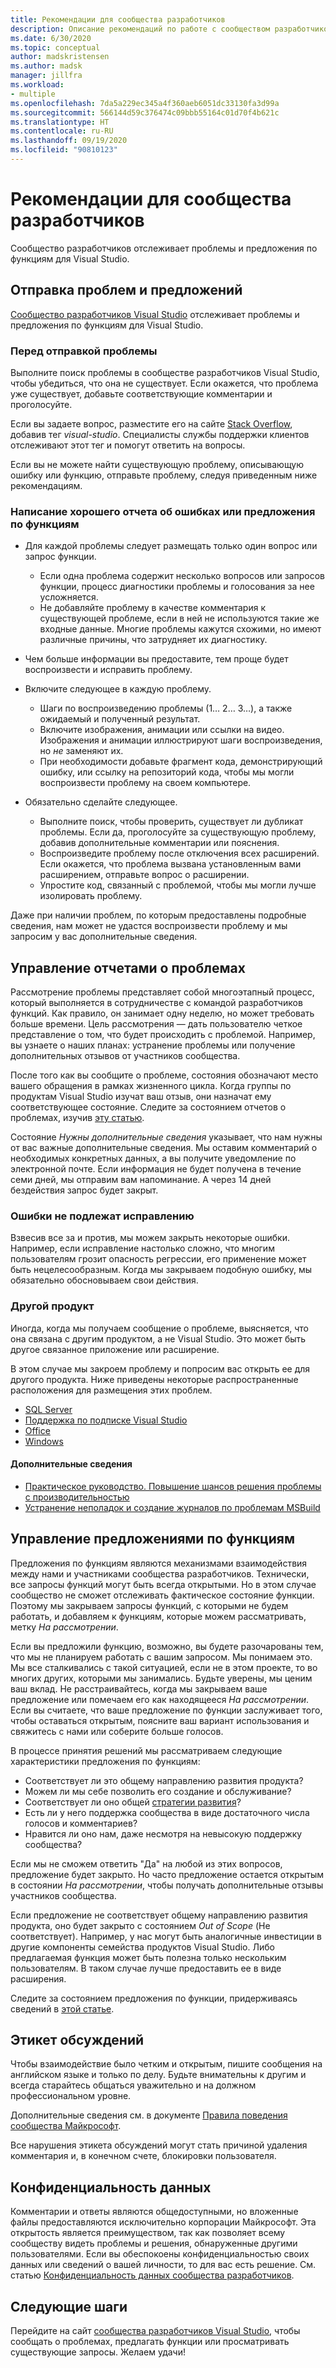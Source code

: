 ```yaml
---
title: Рекомендации для сообщества разработчиков
description: Описание рекомендаций по работе с сообществом разработчиков Visual Studio.
ms.date: 6/30/2020
ms.topic: conceptual
author: madskristensen
ms.author: madsk
manager: jillfra
ms.workload:
- multiple
ms.openlocfilehash: 7da5a229ec345a4f360aeb6051dc33130fa3d99a
ms.sourcegitcommit: 566144d59c376474c09bbb55164c01d70f4b621c
ms.translationtype: HT
ms.contentlocale: ru-RU
ms.lasthandoff: 09/19/2020
ms.locfileid: "90810123"
---
```

# <a name="developer-community-guidelines"></a>Рекомендации для сообщества разработчиков

Сообщество разработчиков отслеживает проблемы и предложения по функциям для Visual Studio.

## <a name="submitting-problems-and-suggestions"></a>Отправка проблем и предложений

[Сообщество разработчиков Visual Studio](https://developercommunity.visualstudio.com/) отслеживает проблемы и предложения по функциям для Visual Studio.

### <a name="before-submitting-an-issue"></a>Перед отправкой проблемы

Выполните поиск проблемы в сообществе разработчиков Visual Studio, чтобы убедиться, что она не существует. Если окажется, что проблема уже существует, добавьте соответствующие комментарии и проголосуйте.

Если вы задаете вопрос, разместите его на сайте [Stack Overflow](https://stackoverflow.com/questions/tagged/visual-studio?tab=Newest), добавив тег _visual-studio_. Специалисты службы поддержки клиентов отслеживают этот тег и помогут ответить на вопросы.

Если вы не можете найти существующую проблему, описывающую ошибку или функцию, отправьте проблему, следуя приведенным ниже рекомендациям.

### <a name="writing-a-good-bug-report-or-feature-suggestion"></a>Написание хорошего отчета об ошибках или предложения по функциям

- Для каждой проблемы следует размещать только один вопрос или запрос функции.

  - Если одна проблема содержит несколько вопросов или запросов функции, процесс диагностики проблемы и голосования за нее усложняется.
  - Не добавляйте проблему в качестве комментария к существующей проблеме, если в ней не используются такие же входные данные. Многие проблемы кажутся схожими, но имеют различные причины, что затрудняет их диагностику.

- Чем больше информации вы предоставите, тем проще будет воспроизвести и исправить проблему.
- Включите следующее в каждую проблему.

  - Шаги по воспроизведению проблемы (1… 2… 3…), а также ожидаемый и полученный результат.
  - Включите изображения, анимации или ссылки на видео. Изображения и анимации иллюстрируют шаги воспроизведения, но _не_ заменяют их.
  - При необходимости добавьте фрагмент кода, демонстрирующий ошибку, или ссылку на репозиторий кода, чтобы мы могли воспроизвести проблему на своем компьютере.

- Обязательно сделайте следующее.

  - Выполните поиск, чтобы проверить, существует ли дубликат проблемы. Если да, проголосуйте за существующую проблему, добавив дополнительные комментарии или пояснения.
  - Воспроизведите проблему после отключения всех расширений. Если окажется, что проблема вызвана установленным вами расширением, отправьте вопрос о расширении.
  - Упростите код, связанный с проблемой, чтобы мы могли лучше изолировать проблему.

Даже при наличии проблем, по которым предоставлены подробные сведения, нам может не удастся воспроизвести проблему и мы запросим у вас дополнительные сведения.

## <a name="managing-problem-reports"></a>Управление отчетами о проблемах

Рассмотрение проблемы представляет собой многоэтапный процесс, который выполняется в сотрудничестве с командой разработчиков функций. Как правило, он занимает одну неделю, но может требовать больше времени. Цель рассмотрения — дать пользователю четкое представление о том, что будет происходить с проблемой. Например, вы узнаете о наших планах: устранение проблемы или получение дополнительных отзывов от участников сообщества.

После того как вы сообщите о проблеме, состояния обозначают место вашего обращения в рамках жизненного цикла. Когда группы по продуктам Visual Studio изучат ваш отзыв, они назначат ему соответствующее состояние. Следите за состоянием отчетов о проблемах, изучив [эту статью](./report-a-problem.md).

Состояние _Нужны дополнительные сведения_ указывает, что нам нужны от вас важные дополнительные сведения. Мы оставим комментарий о необходимых конкретных данных, а вы получите уведомление по электронной почте. Если информация не будет получена в течение семи дней, мы отправим вам напоминание. А через 14 дней бездействия запрос будет закрыт.

### <a name="wont-fix-bugs"></a>Ошибки не подлежат исправлению

Взвесив все за и против, мы можем закрыть некоторые ошибки. Например, если исправление настолько сложно, что многим пользователям грозит опасность регрессии, его применение может быть нецелесообразным. Когда мы закрываем подобную ошибку, мы обязательно обосновываем свои действия.

### <a name="other-product"></a>Другой продукт

Иногда, когда мы получаем сообщение о проблеме, выясняется, что она связана с другим продуктом, а не Visual Studio. Это может быть другое связанное приложение или расширение. 

В этом случае мы закроем проблему и попросим вас открыть ее для другого продукта. Ниже приведены некоторые распространенные расположения для размещения этих проблем.

* [SQL Server](https://feedback.azure.com/forums/908035-sql-server)
* [Поддержка по подписке Visual Studio](https://feedback.azure.com/forums/908035-sql-server)
* [Office](https://support.office.com/article/how-do-i-give-feedback-on-microsoft-office-2b102d44-b43f-4dd2-9ff4-23cf144cfb11)
* [Windows](https://support.microsoft.com/help/4021566/windows-10-send-feedback-to-microsoft-with-feedback-hub-app)

#### <a name="additional-information"></a>Дополнительные сведения

- [Практическое руководство. Повышение шансов решения проблемы с производительностью](./how-to-increase-chances-of-performance-issue-being-fixed.md)
- [Устранение неполадок и создание журналов по проблемам MSBuild](./msbuild-logs.md)

## <a name="managing-feature-suggestions"></a>Управление предложениями по функциям

Предложения по функциям являются механизмами взаимодействия между нами и участниками сообщества разработчиков. Технически, все запросы функций могут быть всегда открытыми. Но в этом случае сообщество не сможет отслеживать фактическое состояние функции. Поэтому мы закрываем запросы функций, с которыми не будем работать, и добавляем к функциям, которые можем рассматривать, метку _На рассмотрении_.

Если вы предложили функцию, возможно, вы будете разочарованы тем, что мы не планируем работать с вашим запросом. Мы понимаем это. Мы все сталкивались с такой ситуацией, если не в этом проекте, то во многих других, которыми мы занимались. Будьте уверены, мы ценим ваш вклад. Не расстраивайтесь, когда мы закрываем ваше предложение или помечаем его как находящееся _На рассмотрении_. Если вы считаете, что ваше предложение по функции заслуживает того, чтобы оставаться открытым, поясните ваш вариант использования и свяжитесь с нами или соберите больше голосов.

В процессе принятия решений мы рассматриваем следующие характеристики предложения по функциям:

- Соответствует ли это общему направлению развития продукта?
- Можем ли мы себе позволить его создание и обслуживание?
- Соответствует ли оно общей [стратегии развития](/visualstudio/productinfo/vs-roadmap)?
- Есть ли у него поддержка сообщества в виде достаточного числа голосов и комментариев?
- Нравится ли оно нам, даже несмотря на невысокую поддержку сообщества?

Если мы не сможем ответить "Да" на любой из этих вопросов, предложение будет закрыто. Но часто предложение остается открытым в состоянии _На рассмотрении_, чтобы получать дополнительные отзывы участников сообщества.

Если предложение не соответствует общему направлению развития продукта, оно будет закрыто с состоянием *Out of Scope* (Не соответствует). Например, у нас могут быть аналогичные инвестиции в другие компоненты семейства продуктов Visual Studio. Либо предлагаемая функция может быть полезна только нескольким пользователям. В таком случае лучше предоставить ее в виде расширения.

Следите за состоянием предложения по функции, придерживаясь сведений в [этой статье](./report-a-problem.md).

## <a name="discussion-etiquette"></a>Этикет обсуждений

Чтобы взаимодействие было четким и открытым, пишите сообщения на английском языке и только по делу. Будьте внимательны к другим и всегда старайтесь общаться уважительно и на должном профессиональном уровне.

Дополнительные сведения см. в документе [Правила поведения сообщества Майкрософт](https://answers.microsoft.com/en-us/page/codeofconduct).

Все нарушения этикета обсуждений могут стать причиной удаления комментария и, в конечном счете, блокировки пользователя.

## <a name="data-privacy"></a>Конфиденциальность данных

Комментарии и ответы являются общедоступными, но вложенные файлы предоставляются исключительно корпорации Майкрософт. Эта открытость является преимуществом, так как позволяет всему сообществу видеть проблемы и решения, обнаруженные другими пользователями. Если вы обеспокоены конфиденциальностью своих данных или сведений о вашей личности, то для вас есть решение. См. статью [Конфиденциальность данных сообщества разработчиков](./developer-community-privacy.md).

## <a name="next-steps"></a>Следующие шаги

Перейдите на сайт [сообщества разработчиков Visual Studio](https://developercommunity.visualstudio.com/), чтобы сообщать о проблемах, предлагать функции или просматривать существующие запросы. Желаем удачи!